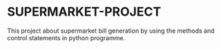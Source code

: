 # SUPERMARKET-PROJECT
This project about supermarket bill generation by using the methods and control statements in  python programme.
